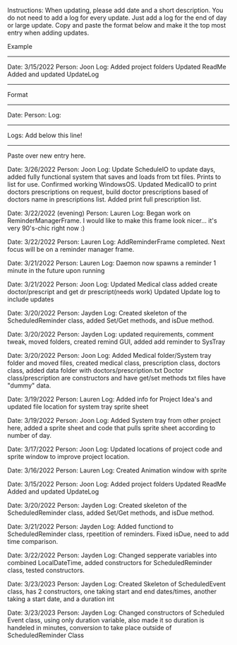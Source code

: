 Instructions: When updating, please add date and a short description. 
You do not need to add a log for every update. 
Just add a log for the end of day or large update.
Copy and paste the format below and make it the top most entry when adding updates.

Example
********************************************
Date: 3/15/2022
Person: Joon
Log: Added project folders
Updated ReadMe
Added and updated UpdateLog

********************************************
Format
********************************************
Date: 
Person: 
Log: 
********************************************

Logs:
Add below this line!
********************************************

Paste over new entry here.

Date: 3/26/2022
Person: Joon
Log: Update ScheduleIO to update days, added fully functional system that saves 
and loads from txt files. Prints to list for use. Confirmed working WindowsOS.
Updated MedicalIO to print doctors prescriptions on request, build doctor prescriptions
based of doctors name in prescriptions list. Added print full prescription list.

Date: 3/22/2022 (evening)
Person: Lauren
Log: Began work on ReminderManagerFrame. I would like to make this frame look
nicer... it's very 90's-chic right now :)

Date: 3/22/2022
Person: Lauren
Log: AddReminderFrame completed. Next focus will be on a reminder manager frame.

Date: 3/21/2022
Person: Lauren
Log: Daemon now spawns a reminder 1 minute in the future upon running

Date: 3/21/2022
Person: Joon
Log: Updated Medical class added create doctor/prescript and get dr prescript(needs work)
Updated Update log to include updates

Date: 3/20/2022
Person: Jayden
Log: Created skeleton of the ScheduledReminder class, added Set/Get methods, and isDue method.

Date: 3/20/2022
Person: Jayden
Log: updated requirements, comment tweak, moved folders, created remind GUI, added add reminder
to SysTray

Date: 3/20/2022
Person: Joon
Log: Added Medical folder/System tray folder and moved files, created medical class,
prescription class, doctors class, added data folder with doctors/prescription.txt
Doctor class/prescription are constructors and have get/set methods
txt files have "dummy" data.

Date: 3/19/2022
Person: Lauren
Log: Added info for Project Idea's and updated file location for system tray sprite sheet

Date: 3/19/2022
Person: Joon
Log: Added System tray from other project here, added a sprite sheet and code that pulls
sprite sheet according to number of day. 

Date: 3/17/2022
Person: Joon
Log: Updated locations of project code and sprite window to improve project location.

Date: 3/16/2022
Person: Lauren
Log: Created Animation window with sprite

Date: 3/15/2022
Person: Joon
Log: Added project folders
Updated ReadMe
Added and updated UpdateLog

Date: 3/20/2022
Person: Jayden
Log: Created skeleton of the ScheduledReminder class, added Set/Get methods, and isDue method.

Date: 3/21/2022
Person: Jayden
Log: Added functiond to ScheduledReminder class, rpeetition of reminders. Fixed isDue, need to add time comparison.

Date: 3/22/2022
Person: Jayden
Log: Changed sepperate variables into combined LocalDateTime, added constructors for ScheduledReminder class, tested constructors.

Date: 3/23/2023
Person: Jayden
Log: Created Skeleton of ScheduledEvent class, has 2 constructors, one taking start and end dates/times, another taking a start date, and a duration int

Date: 3/23/2023
Person: Jayden
Log: Changed constructors of Scheduled Event class, using only duration variable, also made it so duration is handeled in minutes, conversion to take place outside of ScheduledReminder Class